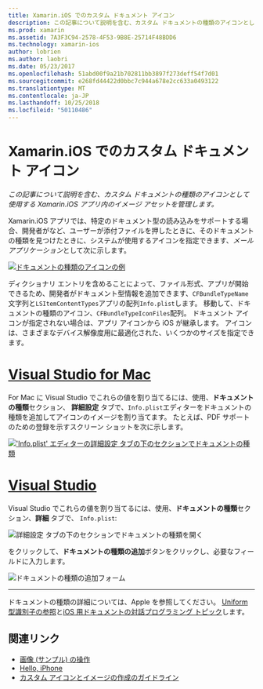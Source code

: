 ```yaml
---
title: Xamarin.iOS でのカスタム ドキュメント アイコン
description: この記事について説明を含む、カスタム ドキュメントの種類のアイコンとして使用する Xamarin.iOS アプリ内のイメージ アセットを管理します。
ms.prod: xamarin
ms.assetid: 7A3F3C94-2578-4F53-9B8E-25714F48BDD6
ms.technology: xamarin-ios
author: lobrien
ms.author: laobri
ms.date: 05/23/2017
ms.openlocfilehash: 51abd00f9a21b702811bb3897f273deff54f7d01
ms.sourcegitcommit: e268fd44422d0bbc7c944a678e2cc633a0493122
ms.translationtype: MT
ms.contentlocale: ja-JP
ms.lasthandoff: 10/25/2018
ms.locfileid: "50110486"
---
```

# <a name="custom-document-icons-in-xamarinios"></a>Xamarin.iOS でのカスタム ドキュメント アイコン

_この記事について説明を含む、カスタム ドキュメントの種類のアイコンとして使用する Xamarin.iOS アプリ内のイメージ アセットを管理します。_

Xamarin.iOS アプリでは、特定のドキュメント型の読み込みをサポートする場合、開発者がなど、ユーザーが添付ファイルを押したときに、そのドキュメントの種類を見つけたときに、システムが使用するアイコンを指定できます、*メール アプリケーション*として次に示します。

 [![](custom-document-types-images/17.png "ドキュメントの種類のアイコンの例")](custom-document-types-images/17.png#lightbox)

ディクショナリ エントリを含めることによって、ファイル形式、アプリが開始できるため、開発者がドキュメント型情報を追加できます、`CFBundleTypeName`文字列と`LSItemContentTypes`アプリの配列`Info.plist`します。 移動して、ドキュメントの種類のアイコン、`CFBundleTypeIconFiles`配列。 ドキュメント アイコンが指定されない場合は、アプリ アイコンから iOS が継承します。
アイコンは、さまざまなデバイス解像度用に最適化された、いくつかのサイズを指定できます。 

# <a name="visual-studio-for-mactabmacos"></a>[Visual Studio for Mac](#tab/macos)

For Mac に Visual Studio でこれらの値を割り当てるには、使用、**ドキュメントの種類**セクション、 **詳細設定**  タブで、`Info.plist`エディターをドキュメントの種類を追加してアイコンのイメージを割り当てます。 たとえば、PDF サポートのための登録を示すスクリーン ショットを次に示します。

 [![](custom-document-types-images/18.png "'Info.plist' エディターの詳細設定 タブの下のセクションでドキュメントの種類")](custom-document-types-images/18.png#lightbox)
 
# <a name="visual-studiotabwindows"></a>[Visual Studio](#tab/windows)

Visual Studio でこれらの値を割り当てるには、使用、**ドキュメントの種類**セクション、**詳細** タブで、 `Info.plist`:

 ![](custom-document-types-images/doc01w.png "詳細設定 タブの下のセクションでドキュメントの種類を開く")

をクリックして、**ドキュメントの種類の追加**ボタンをクリックし、必要なフィールドに入力します。

![](custom-document-types-images/doc02w.png "ドキュメントの種類の追加フォーム")

-----


ドキュメントの種類の詳細については、Apple を参照してください。 [Uniform 型識別子の参照](http://developer.apple.com/library/ios/#documentation/Miscellaneous/Reference/UTIRef/Articles/System-DeclaredUniformTypeIdentifiers.html)と[iOS 用ドキュメントの対話プログラミング トピック](http://developer.apple.com/library/ios/#documentation/FileManagement/Conceptual/DocumentInteraction_TopicsForIOS/Introduction/Introduction.html)します。


## <a name="related-links"></a>関連リンク

- [画像 (サンプル) の操作](https://developer.xamarin.com/samples/WorkingWithImages/)
- [Hello, iPhone](~/ios/get-started/hello-ios/index.md)
- [カスタム アイコンとイメージの作成のガイドライン](http://developer.apple.com/library/ios/#documentation/UserExperience/Conceptual/MobileHIG/IconsImages/IconsImages.html)
